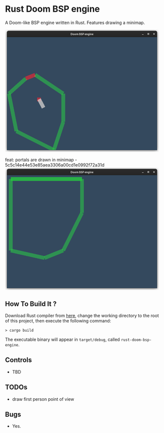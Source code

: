 # Rust Doom BSP engine

A Doom-like BSP engine written in Rust. Features drawing a minimap.

<img src="screenshots/bsp_0002.png" />

feat: portals are drawn in minimap - 5c5c14e44e53e85aea3306a00cd1e0992f72a31d
<img src="screenshots/bsp_0001.png" />

## How To Build It ?

Download Rust compiler from [here](https://www.rust-lang.org/en-US/), change the working directory to the root of this project, then execute the following command:

```
> cargo build
```

The executable binary will appear in `target/debug`, called `rust-doom-bsp-engine`.

## Controls

- TBD

## TODOs

- draw first person point of view

## Bugs

- Yes.
